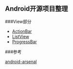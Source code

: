 ## Android开源项目整理

###View部分
* [ActionBar](https://github.com/ITBox/AndroidOpenSourceCollection/blob/master/View/ActionBar.md)
* [ListView](https://github.com/ITBox/AndroidOpenSourceCollection/blob/master/View/ListView.md)
* [ProgressBar](https://github.com/ITBox/AndroidOpenSourceCollection/blob/master/View/ProgressBar.md)


###参考

[android-arsenal](http://android-arsenal.com/)